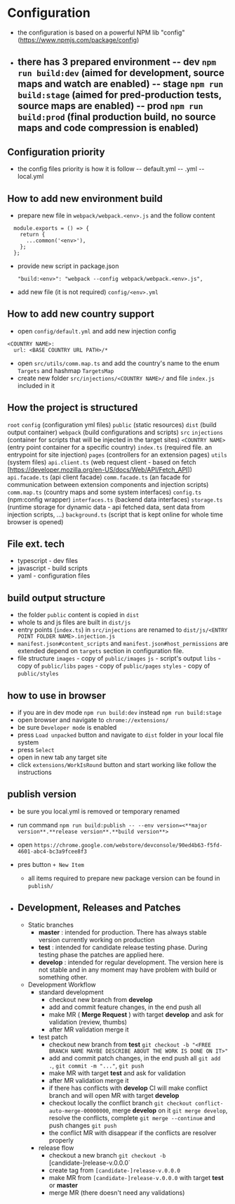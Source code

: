 # Configuration
- the configuration is based on a powerful NPM lib "config" (https://www.npmjs.com/package/config)
- there has 3 prepared environment
  -- dev `npm run build:dev` (aimed for development, source maps and watch are enabled)
  -- stage `npm run build:stage` (aimed for pred-production tests, source maps are enabled)
  -- prod `npm run build:prod` (final production build, no source maps and code compression is enabled)
  -- 
## Configuration priority
- the config files priority is how it is follow
  -- default.yml
  -- <env>.yml
  -- local.yml
## How to add new environment build
- prepare new file in `webpack/webpack.<env>.js` and the follow content
```
  module.exports = () => {
    return {
      ...common('<env>'),
    };
  };
  ```
- provide new script in package.json
  ```
  "build:<env>": "webpack --config webpack/webpack.<env>.js",
  ```
- add new file (it is not required) `config/<env>.yml`
## How to add new country support
 - open `config/default.yml` and add new injection config
  ```
  <COUNTRY NAME>:
    url: <BASE COUNTRY URL PATH>/*
  ```
 - open `src/utils/comm.map.ts` and add the country's name to the enum `Targets` and hashmap `TargetsMap`
 - create new folder `src/injections/<COUNTRY NAME>/` and file `index.js` included in it
  
## How the project is structured

`root`
  `config` (configuration yml files)
  `public` (static resources)
  `dist` (build output container)
  `webpack` (build configurations and scripts)
  `src`
    `injections` (container for scripts that will be injected in the target sites)
      `<COUNTRY NAME>` (entry point container for a specific country)
        `index.ts` (required file. an entrypoint for site injection)
    `pages` (controllers for an extension pages)
    `utils` (system files)
      `api.client.ts` (web request client - based on fetch [https://developer.mozilla.org/en-US/docs/Web/API/Fetch_API])
      `api.facade.ts` (api client facade)
      `comm.facade.ts` (an facade for communication between extension components and injection scripts)
      `comm.map.ts` (country maps and some system interfaces)
      `config.ts` (npm:config wrapper)
      `interfaces.ts` (backend data interfaces)
      `storage.ts` (runtime storage for dynamic data - api fetched data, sent data from injection scripts, ...)
    `background.ts` (script that is kept online for whole time browser is opened)

## File ext. tech
- typescript - dev files
- javascript - build scripts
- yaml - configuration files

## build output structure
- the folder `public` content is copied in `dist`
- whole ts and js files are built in `dist/js`
- entry points (`index.ts`) in `src/injections` are renamed to `dist/js/<ENTRY POINT FOLDER NAME>.injection.js`
- `manifest.json#content_scripts` and `manifest.json#host_permissions` are extended depend on `targets` section in configuration file. 
- file structure
  `images` - copy of `public/images`
  `js` - script's output 
  `libs` - copy of `public/libs`
  `pages` - copy of `public/pages`
  `styles` - copy of `public/styles`

## how to use in browser
- if you are in dev mode `npm run build:dev` instead `npm run build:stage`
- open browser and navigate to `chrome://extensions/`
- be sure `Developer mode` is enabled
- press `Load unpacked` button and navigate to `dist` folder in your local file system
- press `Select`
- open in new tab any target site
- click `extensions/WorkIsRound` button and start working like follow the instructions

## publish version
- be sure you local.yml is removed or temporary renamed
- run command `npm run build:publish -- --env version=<**major version**.**release version**.**build version**>`
- open `https://chrome.google.com/webstore/devconsole/90ed4b63-f5fd-4601-abc4-bc3a9fcee8f3`
- pres button `+ New Item`
  - all items required to prepare new package version can be found in `publish/`

- ## Development, Releases and Patches
  - Static branches
    - **master** : intended for production. There has always stable version currently working on production
    - **test** : intended for candidate release testing phase. During testing phase the patches are applied here.
    - **develop** : intended for regular development. The version here is not stable and in any moment may have problem with build or something other.
  - Development Workflow
    - standard development
      - checkout new branch from **develop**
      - add and commit feature changes, in the end push all
      - make MR ( **Merge Request** ) with target **develop** and ask for validation (review, thumbs)
      - after MR validation merge it
    - test patch
      - checkout new branch from **test** `git checkout -b "<FREE BRANCH NAME MAYBE DESCRIBE ABOUT THE WORK IS DONE ON IT>"`
      - add and commit patch changes, in the end push all `git add .`, `git commit -m "..."`, `git push`
      - make MR with target **test** and ask for validation
      - after MR validation merge it
      - if there has conflicts with **develop** CI will make conflict branch and will open MR with target **develop**
      - checkout locally the conflict branch `git checkout conflict-auto-merge-00000000`, merge **develop** on it `git merge develop`, resolve the conflicts, complete `git merge --continue` and push changes `git push`
      - the conflict MR with disappear if the conflicts are resolver properly 
    - release flow
      - checkout a new branch `git checkout -b `[candidate-]release-v.0.0.0`
      - create tag from `[candidate-]release-v.0.0.0`
      - make MR from `[candidate-]release-v.0.0.0` with target **test** or **master**
      - merge MR (there doesn't need any validations)
